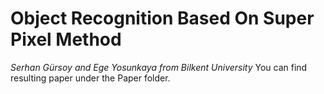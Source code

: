 # Object Recognition Based On Super Pixel Method
*Serhan Gürsoy and Ege Yosunkaya from Bilkent University*
You can find resulting paper under the Paper folder. 